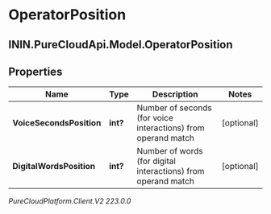 # OperatorPosition

## ININ.PureCloudApi.Model.OperatorPosition

## Properties

|Name | Type | Description | Notes|
|------------ | ------------- | ------------- | -------------|
| **VoiceSecondsPosition** | **int?** | Number of seconds (for voice interactions) from operand match | [optional] |
| **DigitalWordsPosition** | **int?** | Number of words (for digital interactions) from operand match | [optional] |



_PureCloudPlatform.Client.V2 223.0.0_
